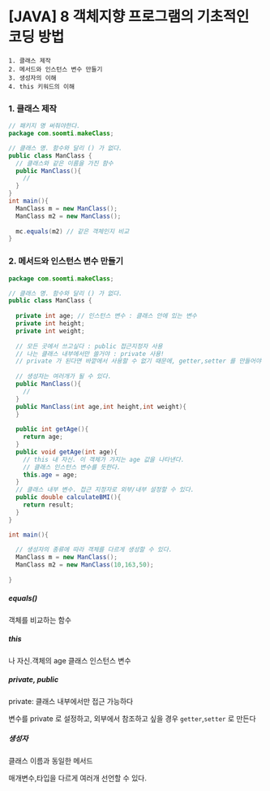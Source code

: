 # [JAVA] 8 객체지향 프로그램의 기초적인 코딩 방법

````
1. 클래스 제작
2. 메서드와 인스턴스 변수 만들기
3. 생성자의 이해
4. this 키워드의 이해 
````



### 1. 클래스 제작

```java
// 패키지 명 써줘야한다.
package com.soomti.makeClass;

// 클래스 명. 함수와 달리 () 가 없다.
public class ManClass {
  // 클래스와 같은 이름을 가진 함수 
  public ManClass(){
    //
  }
}
int main(){
  ManClass m = new ManClass();
  ManClass m2 = new ManClass();
  
  mc.equals(m2) // 같은 객체인지 비교
}
```



### 2. 메서드와 인스턴스 변수 만들기

```java
package com.soomti.makeClass;

// 클래스 명. 함수와 달리 () 가 없다.
public class ManClass {
  
  private int age; // 인스턴스 변수 : 클래스 안에 있는 변수 
  private int height;
  private int weight;
  
  // 모든 곳에서 쓰고싶다 : public 접근지정자 사용
  // 나는 클래스 내부에서만 쓸거야 : private 사용!
  // private 가 된다면 바깥에서 사용할 수 없기 때문에, getter,setter 를 만들어야 한다.
  
  // 생성자는 여러개가 될 수 있다.
  public ManClass(){
    //
  }
  public ManClass(int age,int height,int weight){
  }
  
  public int getAge(){
    return age;
  }
  public void getAge(int age){
    // this 내 자신. 이 객체가 가지는 age 값을 나타낸다.
    // 클래스 인스턴스 변수를 듯한다. 
    this.age = age;
  }
  // 클래스 내부 변수. 접근 지정자로 외부/내부 설정할 수 있다.
  public double calculateBMI(){
    return result;
  }
}

int main(){
  
  // 생성자의 종류에 따라 객체를 다르게 생성할 수 있다.
  ManClass m = new ManClass();
  ManClass m2 = new ManClass(10,163,50);
  
}
```

##### equals()

 객체를 비교하는 함수

##### this

나 자신.객체의 age 클래스 인스턴스 변수 

##### private, public

private: 클래스 내부에서만 접근 가능하다

변수를 private 로 설정하고, 외부에서 참조하고 싶을 경우 `getter`,`setter` 로 만든다

##### 생성자

클래스 이름과 동일한 메서드

매개변수,타입을 다르게 여러개 선언할 수 있다. 

